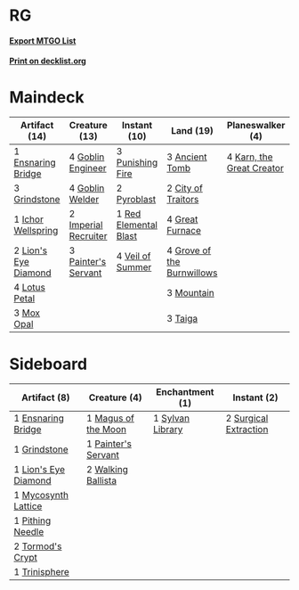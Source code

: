 # RG

#### [Export MTGO List](../collection/RG/RG.txt)
#### [Print on decklist.org](http://decklist.org/?deckmain=3%09Ancient%20Tomb%0A2%09City%20of%20Traitors%0A1%09Ensnaring%20Bridge%0A4%09Goblin%20Engineer%0A4%09Goblin%20Welder%0A4%09Great%20Furnace%0A3%09Grindstone%0A4%09Grove%20of%20the%20Burnwillows%0A1%09Ichor%20Wellspring%0A2%09Imperial%20Recruiter%0A4%09Karn,%20the%20Great%20Creator%0A2%09Lion's%20Eye%20Diamond%0A4%09Lotus%20Petal%0A3%09Mountain%0A3%09Mox%20Opal%0A3%09Painter's%20Servant%0A3%09Punishing%20Fire%0A2%09Pyroblast%0A1%09Red%20Elemental%20Blast%0A3%09Taiga%0A4%09Veil%20of%20Summer&deckside=1%09Ensnaring%20Bridge%0A1%09Grindstone%0A1%09Lion's%20Eye%20Diamond%0A1%09Magus%20of%20the%20Moon%0A1%09Mycosynth%20Lattice%0A1%09Painter's%20Servant%0A1%09Pithing%20Needle%0A2%09Surgical%20Extraction%0A1%09Sylvan%20Library%0A2%09Tormod's%20Crypt%0A1%09Trinisphere%0A2%09Walking%20Ballista)
# Maindeck

|                                        Artifact (14)                                        |                                         Creature (13)                                         |                                        Instant (10)                                         |                                              Land (19)                                              |                                          Planeswalker (4)                                          |
|---------------------------------------------------------------------------------------------|-----------------------------------------------------------------------------------------------|---------------------------------------------------------------------------------------------|-----------------------------------------------------------------------------------------------------|----------------------------------------------------------------------------------------------------|
|1 [Ensnaring Bridge](http://gatherer.wizards.com/Pages/Card/Details.aspx?multiverseid=15866) |4 [Goblin Engineer](http://gatherer.wizards.com/Pages/Card/Details.aspx?multiverseid=464077)   |3 [Punishing Fire](http://gatherer.wizards.com/Pages/Card/Details.aspx?multiverseid=247550)  |3 [Ancient Tomb](http://gatherer.wizards.com/Pages/Card/Details.aspx?multiverseid=409567)            |4 [Karn, the Great Creator](http://gatherer.wizards.com/Pages/Card/Details.aspx?multiverseid=460928)|
|3 [Grindstone](http://gatherer.wizards.com/Pages/Card/Details.aspx?multiverseid=425810)      |4 [Goblin Welder](http://gatherer.wizards.com/Pages/Card/Details.aspx?multiverseid=389537)     |2 [Pyroblast](http://gatherer.wizards.com/Pages/Card/Details.aspx?multiverseid=4083)         |2 [City of Traitors](http://gatherer.wizards.com/Pages/Card/Details.aspx?multiverseid=6168)          |                                                                                                    |
|1 [Ichor Wellspring](http://gatherer.wizards.com/Pages/Card/Details.aspx?multiverseid=389551)|2 [Imperial Recruiter](http://gatherer.wizards.com/Pages/Card/Details.aspx?multiverseid=442125)|1 [Red Elemental Blast](http://gatherer.wizards.com/Pages/Card/Details.aspx?multiverseid=814)|4 [Great Furnace](http://gatherer.wizards.com/Pages/Card/Details.aspx?multiverseid=389542)           |                                                                                                    |
|2 [Lion's Eye Diamond](http://gatherer.wizards.com/Pages/Card/Details.aspx?multiverseid=3255)|3 [Painter's Servant](http://gatherer.wizards.com/Pages/Card/Details.aspx?multiverseid=420607) |4 [Veil of Summer](http://gatherer.wizards.com/Pages/Card/Details.aspx?multiverseid=466952)  |4 [Grove of the Burnwillows](http://gatherer.wizards.com/Pages/Card/Details.aspx?multiverseid=130595)|                                                                                                    |
|4 [Lotus Petal](http://gatherer.wizards.com/Pages/Card/Details.aspx?multiverseid=420602)     |                                                                                               |                                                                                             |3 [Mountain](http://gatherer.wizards.com/Pages/Card/Details.aspx?multiverseid=439859)                |                                                                                                    |
|3 [Mox Opal](http://gatherer.wizards.com/Pages/Card/Details.aspx?multiverseid=397719)        |                                                                                               |                                                                                             |3 [Taiga](http://gatherer.wizards.com/Pages/Card/Details.aspx?multiverseid=883)                      |                                                                                                    |


# Sideboard

|                                         Artifact (8)                                         |                                         Creature (4)                                         |                                     Enchantment (1)                                     |                                          Instant (2)                                           |
|----------------------------------------------------------------------------------------------|----------------------------------------------------------------------------------------------|-----------------------------------------------------------------------------------------|------------------------------------------------------------------------------------------------|
|1 [Ensnaring Bridge](http://gatherer.wizards.com/Pages/Card/Details.aspx?multiverseid=15866)  |1 [Magus of the Moon](http://gatherer.wizards.com/Pages/Card/Details.aspx?multiverseid=136152)|1 [Sylvan Library](http://gatherer.wizards.com/Pages/Card/Details.aspx?multiverseid=2240)|2 [Surgical Extraction](http://gatherer.wizards.com/Pages/Card/Details.aspx?multiverseid=397706)|
|1 [Grindstone](http://gatherer.wizards.com/Pages/Card/Details.aspx?multiverseid=425810)       |1 [Painter's Servant](http://gatherer.wizards.com/Pages/Card/Details.aspx?multiverseid=420607)|                                                                                         |                                                                                                |
|1 [Lion's Eye Diamond](http://gatherer.wizards.com/Pages/Card/Details.aspx?multiverseid=3255) |2 [Walking Ballista](http://gatherer.wizards.com/Pages/Card/Details.aspx?multiverseid=423848) |                                                                                         |                                                                                                |
|1 [Mycosynth Lattice](http://gatherer.wizards.com/Pages/Card/Details.aspx?multiverseid=446209)|                                                                                              |                                                                                         |                                                                                                |
|1 [Pithing Needle](http://gatherer.wizards.com/Pages/Card/Details.aspx?multiverseid=129526)   |                                                                                              |                                                                                         |                                                                                                |
|2 [Tormod's Crypt](http://gatherer.wizards.com/Pages/Card/Details.aspx?multiverseid=389723)   |                                                                                              |                                                                                         |                                                                                                |
|1 [Trinisphere](http://gatherer.wizards.com/Pages/Card/Details.aspx?multiverseid=43545)       |                                                                                              |                                                                                         |                                                                                                |

